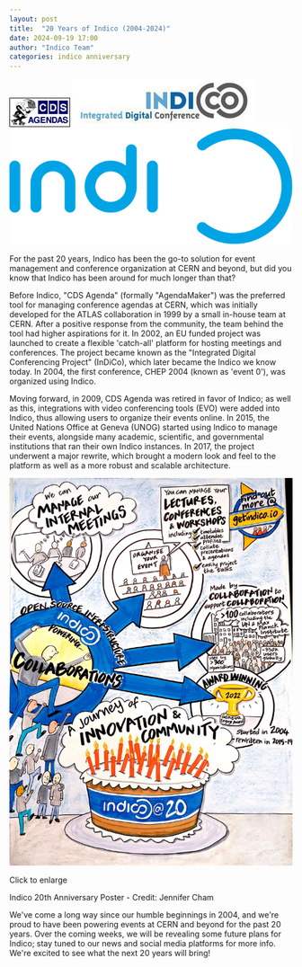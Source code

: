 ```yaml
---
layout: post
title:  "20 Years of Indico (2004-2024)"
date: 2024-09-19 17:00
author: "Indico Team"
categories: indico anniversary
---
```


<div id="indico-historical-logos" class="image-container xs-hidden sm-hidden">
    <img src="/assets/2024-09-19-twenty-years/dec.agendas.gif" alt="CDS Agendas Logo" />
    <i class="fa fa-chevron-right fa-lg"></i>
    <img src="/assets/2024-09-19-twenty-years/indico_classic.jpeg" alt="Indico Classic Logo" />
    <i class="fa fa-chevron-right fa-lg"></i>
    <img src="/assets/2024-09-19-twenty-years/indico_solid_bg.svg" alt="Indico Logo" />
</div>

For the past 20 years, Indico has been the go-to solution for event management and conference organization at CERN and beyond, but did you know that Indico has been around for much longer than that?

Before Indico, "CDS Agenda" (formally "AgendaMaker") was the preferred tool for managing conference agendas at CERN, which was initially developed for the ATLAS collaboration in 1999 by a small in-house team at CERN. After a positive response from the community, the team behind the tool had higher aspirations for it. In 2002, an EU funded project was launched to create a flexible 'catch-all' platform for hosting meetings and conferences. The project became known as the "Integrated Digital Conferencing Project" (InDiCo), which later became the Indico we know today. In 2004, the first conference, CHEP 2004 (known as 'event 0'), was organized using Indico.

Moving forward, in 2009, CDS Agenda was retired in favor of Indico; as well as this, integrations with video conferencing tools (EVO) were added into Indico, thus allowing users to organize their events online. In 2015, the United Nations Office at Geneva (UNOG) started using Indico to manage their events, alongside many academic, scientific, and governmental institutions that ran their own Indico instances. In 2017, the project underwent a major rewrite, which brought a modern look and feel to the platform as well as a more robust and scalable architecture.

<div id="indico-poster" class="image-container">
    <img src="/assets/2024-09-19-twenty-years/indico_20_poster.jpeg" alt="Indico 20th Anniversary Poster" />
     <p class="mb-0"><i class="fa fa-magnifying-glass-plus"></i> Click to enlarge</p>
    <p>Indico 20th Anniversary Poster - Credit: Jennifer Cham</p>
</div>

We've come a long way since our humble beginnings in 2004, and we're proud to have been powering events at CERN and beyond for the past 20 years. Over the coming weeks, we will be revealing some future plans for Indico; stay tuned to our news and social media platforms for more info. We're excited to see what the next 20 years will bring!

